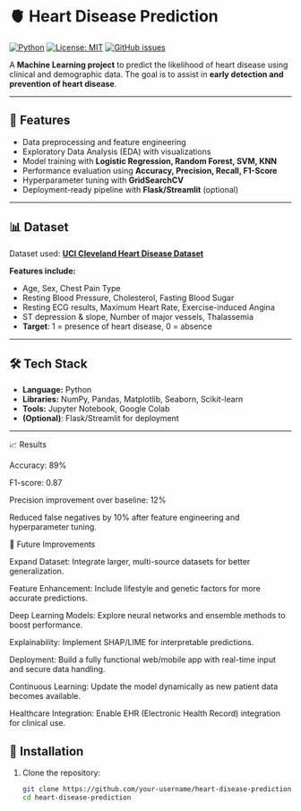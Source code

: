 # 🫀 Heart Disease Prediction

[![Python](https://img.shields.io/badge/Python-3.10-blue.svg)](https://www.python.org/) 
[![License: MIT](https://img.shields.io/badge/License-MIT-green.svg)](LICENSE)
[![GitHub issues](https://img.shields.io/github/issues/your-username/heart-disease-prediction.svg)](https://github.com/your-username/heart-disease-prediction/issues)

A **Machine Learning project** to predict the likelihood of heart disease using clinical and demographic data. The goal is to assist in **early detection and prevention of heart disease**.

---

## 📌 Features
- Data preprocessing and feature engineering
- Exploratory Data Analysis (EDA) with visualizations
- Model training with **Logistic Regression, Random Forest, SVM, KNN**
- Performance evaluation using **Accuracy, Precision, Recall, F1-Score**
- Hyperparameter tuning with **GridSearchCV**
- Deployment-ready pipeline with **Flask/Streamlit** (optional)

---

## 📊 Dataset
Dataset used: **[UCI Cleveland Heart Disease Dataset](https://archive.ics.uci.edu/ml/datasets/heart+disease)**  

**Features include:**  
- Age, Sex, Chest Pain Type  
- Resting Blood Pressure, Cholesterol, Fasting Blood Sugar  
- Resting ECG results, Maximum Heart Rate, Exercise-induced Angina  
- ST depression & slope, Number of major vessels, Thalassemia  
- **Target**: 1 = presence of heart disease, 0 = absence  

---

## 🛠️ Tech Stack
- **Language:** Python  
- **Libraries:** NumPy, Pandas, Matplotlib, Seaborn, Scikit-learn  
- **Tools:** Jupyter Notebook, Google Colab  
- **(Optional)**: Flask/Streamlit for deployment  

---

📈 Results

Accuracy: 89%

F1-score: 0.87

Precision improvement over baseline: 12%

Reduced false negatives by 10% after feature engineering and hyperparameter tuning.

🔮 Future Improvements

Expand Dataset: Integrate larger, multi-source datasets for better generalization.

Feature Enhancement: Include lifestyle and genetic factors for more accurate predictions.

Deep Learning Models: Explore neural networks and ensemble methods to boost performance.

Explainability: Implement SHAP/LIME for interpretable predictions.

Deployment: Build a fully functional web/mobile app with real-time input and secure data handling.

Continuous Learning: Update the model dynamically as new patient data becomes available.

Healthcare Integration: Enable EHR (Electronic Health Record) integration for clinical use.

## 🚀 Installation

1. Clone the repository:  
   ```bash
   git clone https://github.com/your-username/heart-disease-prediction.git
   cd heart-disease-prediction
